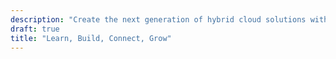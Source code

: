 ```yaml
---
description: "Create the next generation of hybrid cloud solutions with latest developer and DevOps resources from VMware and the community."
draft: true
title: "Learn, Build, Connect, Grow"
---
```

